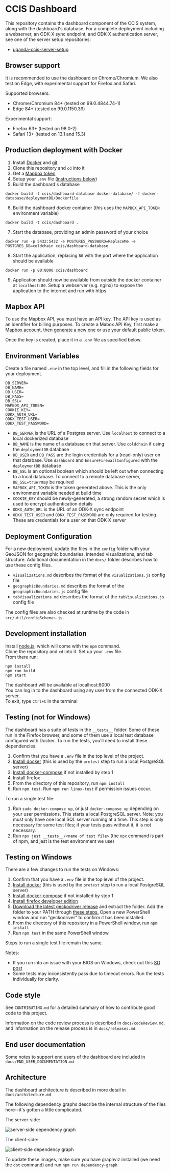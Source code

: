 # CCIS Dashboard

This repository contains the dashboard component of the CCIS system, along with the dashboard's database. For a complete deployment including a webserver, an ODK-X sync endpoint, and ODK-X authentication server, see one of the server setup repositories:
* [uganda-ccis-server-setup](https://github.com/uw-ictd/uganda-ccis-server-setup)

## Browser support
It is recommended to use the dashboard on Chrome/Chromium. We also test on Edge, with experimental support for Firefox and Safari.

Supported browsers:
* Chrome/Chromium 84+ (tested on 99.0.4844.74-1)
* Edge 84+ (tested on 99.0.1150.39)

Experimental support:
* Firefox 63+ (tested on 98.0-2)
* Safari 13+ (tested on 13.1 and 15.3)

## Production deployment with Docker
1. Install [Docker](https://docs.docker.com/get-docker/) and [git](https://git-scm.com/downloads)
2. Clone this repository and `cd` into it
3. Get a [Mapbox token](#mapbox-api)
4. Setup your `.env` file ([instructions below](#environment-variables))
5. Build the dashboard's database
```
docker build -t ccis/dashboard-database docker-database/ -f docker-database/deploymentDB/Dockerfile
```
6. Build the dashboard docker container (this uses the `MAPBOX_API_TOKEN` environment variable)
```
docker build -t ccis/dashboard .
```
7. Start the database, providing an admin password of your choice
```
docker run -p 5432:5432 -e POSTGRES_PASSWORD=ReplaceMe -e POSTGRES_DB=coldchain ccis/dashboard-database
```
8. Start the application, replacing `80` with the port where the application should be available
```
docker run -p 80:8000 ccis/dashboard
```
9. Application should now be available from outside the docker container at `localhost:80`. Setup a webserver (e.g. nginx) to expose the application to the internet and run with https

## Mapbox API
To use the Mapbox API, you must have an API key. The API key is used as an identifier for billing purposes. To create a Mabox API Key, first make a [Mapbox account](https://www.mapbox.com/), then [generate a new one](https://docs.mapbox.com/help/glossary/access-token/) or use your default public token.

Once the key is created, place it in a `.env` file as specified below.

## Environment Variables
Create a file named `.env` in the top level, and fill in the following fields
for your deployment.
```
DB_SERVER=
DB_NAME=
DB_USER=
DB_PASS=
DB_SSL=
MAPBOX_API_TOKEN=
COOKIE_KEY=
ODKX_AUTH_URL=
ODKX_TEST_USER=
ODKX_TEST_PASSWORD=
```
* `DB_SERVER` is the URL of a Postgres server. Use `localhost` to connect to a local dockerized database
* `DB_NAME` is the name of a database on that server. Use `coldchain` if using the `deploymentDB` database
* `DB_USER` and `DB_PASS` are the login credentials for a (read-only) user on that database. Use `dashboard` and `EnsureFirewallConfigured` with the `deploymentDB` database
* `DB_SSL` is an optional boolean which should be left out when connecting to a local database. To connect to a remote database server, `DB_SSL=true` may be required
* `MAPBOX_API_TOKEN` is the token generated above. This is the only environment variable needed at build time
* `COOKIE_KEY` should be newly-generated, a strong random secret which is used to encrypt authentication details
* `ODKX_AUTH_URL` is the URL of an ODK-X sync endpoint
* `ODKX_TEST_USER` and `ODKX_TEST_PASSWORD` are only required for testing. These are credentials for a user on that ODK-X server

## Deployment Configuration
For a new deployment, update the files in the `config` folder with your GeoJSON for geographic boundaries, intended visualizations, and tab structure.
Additional documentation in the `docs/` folder describes how to use these config files.

* `visualizations.md` describes the format of the `visualizations.js` config file
* `geographicBoundaries.md` describes the format of the `geographicBoundaries.js` config file
* `tabVisualizations.md` describes the format of the `tabVisualizations.js` config file

The config files are also checked at runtime by the code in `src/util/configSchemas.js`.

## Development installation
Install [node.js](https://nodejs.org/en/), which will come with the `npm` command.\
Clone the repository and `cd` into it. Set up your `.env` file.\
From there run:
```
npm install
npm run build
npm start
```
The dashboard will be available at localhost:8000 \
You can log in to the dashboard using any user from the connected ODK-X server.\
To exit, type `Ctrl+C` in the terminal

## Testing (not for Windows)
The dashboard has a suite of tests in the `__tests__` folder. Some of these run
in the Firefox browser, and some of them use a local test database configured
with Docker. To run the tests, you'll need to install these dependencies.
1. Confirm that you have a `.env` file in the top level of the project.
2. [Install docker](https://docs.docker.com/get-docker/) (this is used by the `pretest` step to run a local PostgreSQL server)
3. [Install docker-compose](https://docs.docker.com/compose/install/) if not installed by step 1
4. Install firefox
5. From the directory of this repository, run `npm install`
6. Run `npm test`. Run `npm run linux-test` if permission issues occur.

To run a single test file:
1. Run `sudo docker-compose up`, or just `docker-compose up` depending on your user permissions. This starts a local PostgreSQL server. Note: you must only have one local SQL server running at a time. This step is only necessary for some test files; if your tests pass without it, it is not necessary.
2. Run `npx jest __tests__/<name of test file>` (the `npx` command is part of npm, and jest is the test environment we use)

## Testing on Windows
There are a few changes to run the tests on Windows:
1. Confirm that you have a `.env` file in the top level of the project.
2. [Install docker](https://docs.docker.com/get-docker/) (this is used by the `pretest` step to run a local PostgreSQL server)
3. [Install docker-compose](https://docs.docker.com/compose/install/) if not installed by step 1
4. [Install firefox developer edition](https://www.mozilla.org/en-US/firefox/developer/)
5. [Download the latest geckodriver release](https://github.com/mozilla/geckodriver/releases) and extract the folder. Add the folder to your PATH through [these steps.](https://www.architectryan.com/2018/03/17/add-to-the-path-on-windows-10/)
  Open a new PowerShell window and run "geckodriver" to confirm it has been installed.
6. From the directory of this repository in a PowerShell window, run `npm install`
7. Run `npm test` in the same PowerShell window.

Steps to run a single test file remain the same.

Notes:
* If you run into an issue with your BIOS on Windows, check out this [SO post](https://stackoverflow.com/questions/39684974/docker-for-windows-error-hardware-assisted-virtualization-and-data-execution-p/39989990#39989990)
* Some tests may inconsistently pass due to timeout errors. Run the tests individually for clarity.

## Code style
See `CONTRIBUTING.md` for a detailed summary of how to contribute good code to this project.

Information on the code review process is described in `docs/codeReview.md`, and information on the release process is in `docs/releases.md`.

## End user documentation
Some notes to support end users of the dashboard are included in `docs/END_USER_DOCUMENTATION.md`

## Architecture
The dashboard architecture is described in more detail in `docs/architecture.md`

The following dependency graphs describe the internal structure of the files
here--it's gotten a little complicated.

The server-side:

![server-side dependency graph](docs/dependenciesBackend.svg)

The client-side:

![client-side dependency graph](docs/dependenciesFrontend.svg)

To update these images, make sure you have graphviz installed (we need the `dot` command) and run `npm run dependency-graph`
